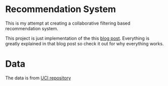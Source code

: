 # Recommendation System

This is my attempt at creating a collaborative filtering based recommendation system.

This project is just implementation of the this [blog post](https://jessesw.com/Rec-System/). Everything is greatly explained in that blog post so check it out for why everything works.

# Data

The data is from [UCI repository](http://archive.ics.uci.edu/ml/datasets/Online+Retail)
